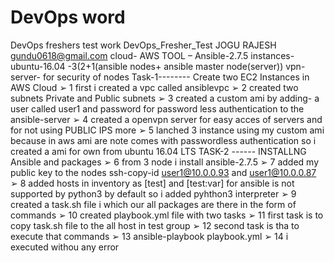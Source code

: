 # DevOps word
DevOps freshers test work
DevOps_Fresher_Test
JOGU RAJESH
gundu0618@gmail.com
cloud- AWS
TOOL – Ansible-2.7.5
instances- ubuntu-16.04 -3(2+1(ansible nodes+ ansible master node(server))
vpn-server- for security of nodes
Task-1-------- Create two EC2 Instances in AWS Cloud
➢ 1 first i created a vpc called ansiblevpc
➢ 2 created two subnets Private and Public subnets
➢ 3 created a custom ami by adding- a user called user1 and password for password less
authentication to the ansible-server
➢ 4 created a openvpn server for easy acces of servers and for not using PUBLIC IPS more
➢ 5 lanched 3 instance using my custom ami because in aws ami are note comes with
passwordless authentication so i created a ami for own from ubuntu 16.04 LTS
TASK-2 ------ INSTALLNG Ansible and packages
➢ 6 from 3 node i install ansible-2.7.5
➢ 7 added my public key to the nodes ssh-copy-id user1@10.0.0.93 and user1@10.0.0.87
➢ 8 added hosts in inventory as [test] and [test:var] for ansible is not supported by
python3 by default so i added pyhthon3 interpreter
➢ 9 created a task.sh file i which our all packages are there in the form of commands
➢ 10 created playbook.yml file with two tasks
➢ 11 first task is to copy task.sh file to the all host in test group
➢ 12 second task is tha to execute that commands
➢ 13 ansible-playbook playbook.yml
➢ 14 i executed withou any error
